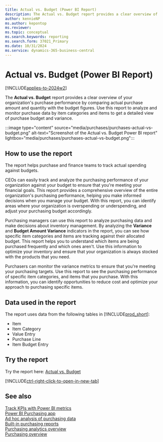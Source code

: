 ```yaml
---
title: Actual vs. Budget (Power BI Report)
description: The Actual vs. Budget report provides a clear overview of your organization's purchase performance by comparing actual purchase amount and quantity with the budget figures.
author: kennieNP
ms.author: kepontop
ms.reviewer:
ms.topic: conceptual
ms.search.keywords: reporting
ms.search.form: 37021_Primary
ms.date: 10/31/2024
ms.service: dynamics-365-business-central
---
```


# Actual vs. Budget (Power BI Report)

[!INCLUDE[applies-to-2024w2](includes/applies-to-2024w2.md)]

The **Actual vs. Budget** report provides a clear overview of your organization's purchase performance by comparing actual purchase amount and quantity with the budget figures. Use this report to analyze and monitor purchase data by item categories and items to get a detailed view of purchase budget and variance.

:::image type="content" source="media/purchases/purchases-actual-vs-budget.png" alt-text="Screenshot of the Actual vs. Budget Power BI report" lightbox="media/purchases/purchases-actual-vs-budget.png":::

## How to use the report

The report helps purchase and finance teams to track actual spending against budgets.

CEOs can easily track and analyze the purchasing performance of your organization against your budget to ensure that you're meeting your financial goals. This report provides a comprehensive overview of the entire organization's purchasing performance, helping you make informed decisions when you manage your budget. With this report, you can identify areas where your organization is overspending or underspending, and adjust your purchasing budget accordingly.  

Purchasing managers can use this report to analyze purchasing data and make decisions about inventory management. By analyzing the **Variance** and **Budget Amount Variance** indicators in the report, you can see how specific item categories and items are tracking against their allocated budget. This report helps you to understand which items are being purchased frequently and which ones aren't. Use this information to optimize your inventory and ensure that your organization is always stocked with the products that you need.  

Purchasers can monitor the variance metrics to ensure that you're meeting your purchasing targets. Use this report to see the purchasing performance of specific item categories, and items that you purchase. With this information, you can identify opportunities to reduce cost and optimize your approach to purchasing specific items.

<!-- ## Key Performance Indicators (KPIs)

The *Actual vs Budget* report includes the following KPIs and measures: 

- [**Purchase Quantity**](####)  
- [**Purchase Amount**](####)  
- [**Budget Quantity**](####)  
- [**Budget Amount**](####)
- [**Budget Amount Variance**](####)
- [**Budget Amount Variance %**](####)  
- [**Variance**](####)  
- [**Variance %**](####)   -->

## Data used in the report

The report uses data from the following tables in [!INCLUDE[prod_short](includes/prod_short.md)]:

- Item
- Item Category
- Value Entry
- Purchase Line
- Item Budget Entry

## Try the report

Try the report here: [Actual vs. Budget](https://businesscentral.dynamics.com?page=37021)

[!INCLUDE[ctrl-right-click-to-open-in-new-tab](includes/ctrl-right-click-to-open-in-new-tab.md)]

## See also

[Track KPIs with Power BI metrics](track-kpis-with-power-bi-metrics.md)  
[Power BI Purchasing app](purchases-powerbi-app.md)  
[Ad hoc analysis of purchasing data](ad-hoc-analysis-purchasing.md)  
[Built-in purchasing reports](purchase-reports.md)  
[Purchasing analytics overview](purchasing-analytics-overview.md)  
[Purchasing overview](purchasing-manage-purchasing.md)